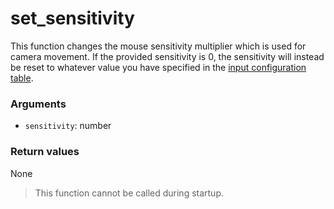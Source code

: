 # set_sensitivity

This function changes the mouse sensitivity multiplier which is used for
camera movement. If the provided sensitivity is 0, the sensitivity will
instead be reset to whatever value you have specified in the [input
configuration table].

### Arguments

  - `sensitivity`: number

### Return values

None

> This function cannot be called during startup.

[input configuration table]: 01_options_inputs.md
